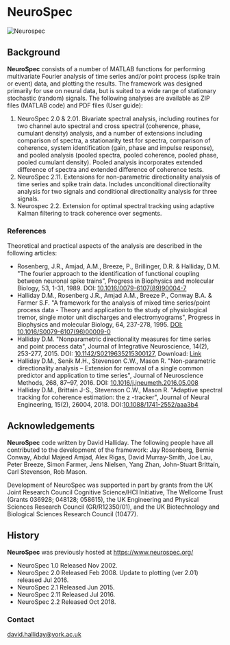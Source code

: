 # NeuroSpec
![Neurospec](https://github.com/dmhalliday/NeuroSpec/assets/54075134/4a5511d9-b482-490c-b237-172fb8d3aacb)

## Background
**NeuroSpec** consists of a number of MATLAB functions for performing multivariate Fourier analysis of time series and/or point process (spike train or event) data, and plotting the results. The framework was designed primarily for use on neural data, but is suited to a wide range of stationary stochastic (random) signals. The following analyses are available as ZIP files (MATLAB code) and PDF files (User guide):
1. NeuroSpec 2.0 & 2.01.  Bivariate spectral analysis, including routines for two channel auto spectral and cross spectral (coherence, phase, cumulant density) analysis, and a number of extensions including comparison of spectra, a stationarity test for spectra, comparison of coherence, system identification (gain, phase and impulse response), and pooled analysis (pooled spectra, pooled coherence, pooled phase, pooled cumulant density). Pooled analysis incorporates extended difference of spectra and extended difference of coherence tests.
2. NeuroSpec 2.11. Extensions for non-parametric directionality analysis of time series and spike train data. Includes unconditional directionality analysis for two signals and conditional directionality analysis for three signals.
3. Neurospec 2.2. Extension for optimal spectral tracking using adaptive Kalman filtering to track coherence over segments.


### References
Theoretical and practical aspects of the analysis are described in the following articles:
- Rosenberg, J.R., Amjad, A.M., Breeze, P., Brillinger, D.R. & Halliday, D.M. "The fourier approach to the identification of functional coupling between neuronal spike trains", Progress in Biophysics and molecular Biology, 53, 1-31, 1989. DOI: [10.1016/0079-6107(89)90004-7](http://dx.doi.org/10.1016/0079-6107(89)90004-7)
- Halliday D.M., Rosenberg J.R., Amjad A.M., Breeze P., Conway B.A. & Farmer S.F. "A framework for the analysis of mixed time series/point process data - Theory and application to the study of physiological tremor, single motor unit discharges and electromyograms", Progress in Biophysics and molecular Biology, 64, 237-278, 1995. [DOI: 10.1016/S0079-6107(96)00009-0](http://dx.doi.org/10.1016/S0079-6107(96)00009-0)
- Halliday D.M. "Nonparametric directionality measures for time series and point process data", Journal of Integrative Neuroscience, 14(2), 253-277, 2015. DOI: [10.1142/S0219635215300127](http://dx.doi.org/10.1142/S0219635215300127), Download: [Link](https://eprints.whiterose.ac.uk/120301/)
- Halliday D.M., Senik M.H., Stevenson C.W., Mason R. "Non-parametric directionality analysis – Extension for removal of a single common predictor and application to time series", Journal of Neuroscience Methods, 268, 87–97, 2016. DOI: [10.1016/j.jneumeth.2016.05.008](http://dx.doi.org/10.1016/j.jneumeth.2016.05.008)
- Halliday D.M., Brittain J-S., Stevenson C.W., Mason R. "Adaptive spectral tracking for coherence estimation: the z -tracker", Journal of Neural Engineering, 15(2), 26004, 2018. DOI:[10.1088/1741-2552/aaa3b4](http://doi.org/10.1088/1741-2552/aaa3b4)

## Acknowledgements
**NeuroSpec** code written by David Halliday. The following people have all contributed to the development of the framework: Jay Rosenberg, Bernie Conway, Abdul Majeed Amjad, Alex Rigas, David Murray-Smith, Joe Lau, Peter Breeze, Simon Farmer, Jens Nielsen, Yang Zhan, John-Stuart Brittain, Carl Stevenson, Rob Mason.

Development of NeuroSpec was supported in part by grants from the UK Joint Research Council Cognitive Science/HCI Initiative, The Wellcome Trust (Grants 036928; 048128; 058615), the UK Engineering and Physical Sciences Research Council (GR/R12350/01), and the UK Biotechnology and Biological Sciences Research Council (10477).

## History
**NeuroSpec** was previously hosted at https://www.neurospec.org/
- NeuroSpec 1.0 Released Nov 2002.
- NeuroSpec 2.0 Released Feb 2008. Update to plotting (ver 2.01) released Jul 2016.
- NeuroSpec 2.1 Released Jun 2015.
- NeuroSpec 2.11 Released Jul 2016.
- NeuroSpec 2.2 Released Oct 2018.
### Contact
david.halliday@york.ac.uk

